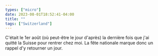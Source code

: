 ```yaml
---
types: ["micro"]
date: 2023-08-01T18:52:41-04:00
title: ""
tags: ["Switzerland"]
---
```

C'était le 1er août (où peut-être le jour d'après) la dernière fois que j'ai quitté la Suisse pour rentrer chez moi. La fête nationale marque donc un rappel d'y retourner un jour.
